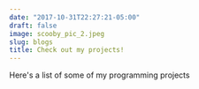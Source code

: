 ```yaml
---
date: "2017-10-31T22:27:21-05:00"
draft: false
image: scooby_pic_2.jpeg
slug: blogs
title: Check out my projects!
---
```


Here's a list of some of my programming projects